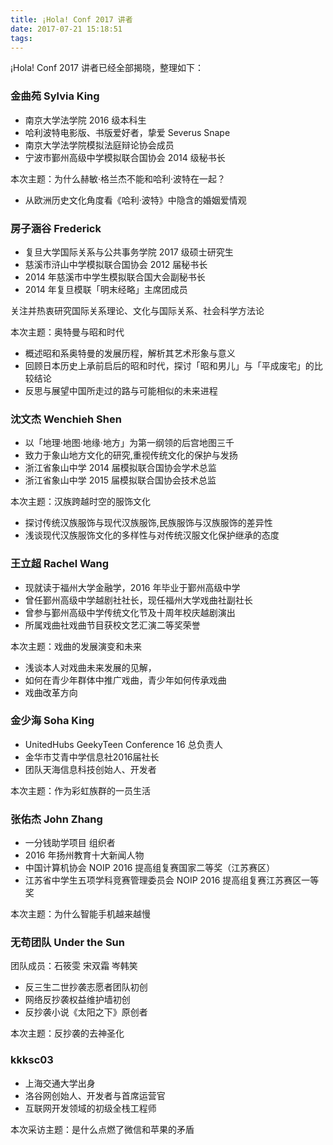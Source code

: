 ```yaml
---
title: ¡Hola! Conf 2017 讲者
date: 2017-07-21 15:18:51
tags:
---
```


¡Hola! Conf 2017 讲者已经全部揭晓，整理如下：

### 金曲苑  Sylvia King

* 南京大学法学院 2016 级本科生
* 哈利波特电影版、书版爱好者，挚爱 Severus Snape
* 南京大学法学院模拟法庭辩论协会成员
* 宁波市鄞州高级中学模拟联合国协会 2014 级秘书长

本次主题：为什么赫敏·格兰杰不能和哈利·波特在一起？
* 从欧洲历史文化角度看《哈利·波特》中隐含的婚姻爱情观


### 房子涵谷  Frederick

* 复旦大学国际关系与公共事务学院 2017 级硕士研究生
* 慈溪市浒山中学模拟联合国协会 2012 届秘书长
* 2014 年慈溪市中学生模拟联合国大会副秘书长
* 2014 年复旦模联「明末经略」主席团成员

关注并热衷研究国际关系理论、文化与国际关系、社会科学方法论

本次主题：奥特曼与昭和时代
* 概述昭和系奥特曼的发展历程，解析其艺术形象与意义
* 回顾日本历史上承前启后的昭和时代，探讨「昭和男儿」与「平成废宅」的比较结论
* 反思与展望中国所走过的路与可能相似的未来进程

### 沈文杰  Wenchieh Shen

* 以「地理·地图·地缘·地方」为第一纲领的后宫地图三千
* 致力于象山地方文化的研究,重视传统文化的保护与发扬
* 浙江省象山中学 2014 届模拟联合国协会学术总监
* 浙江省象山中学 2015 届模拟联合国协会技术总监

本次主题：汉族跨越时空的服饰文化
* 探讨传统汉族服饰与现代汉族服饰,民族服饰与汉族服饰的差异性   
* 浅谈现代汉族服饰文化的多样性与对传统汉服文化保护继承的态度


### 王立超  Rachel Wang

* 现就读于福州大学金融学，2016 年毕业于鄞州高级中学
* 曾任鄞州高级中学越剧社社长，现任福州大学戏曲社副社长
* 曾参与鄞州高级中学传统文化节及十周年校庆越剧演出
* 所属戏曲社戏曲节目获校文艺汇演二等奖荣誉

本次主题：戏曲的发展演变和未来
* 浅谈本人对戏曲未来发展的见解，
* 如何在青少年群体中推广戏曲，青少年如何传承戏曲
* 戏曲改革方向


### 金少海  Soha King

* UnitedHubs GeekyTeen Conference 16 总负责人
* 金华市艾青中学信息社2016届社长
* 团队天海信息科技创始人、开发者

本次主题：作为彩虹族群的一员生活


### 张佑杰  John Zhang

* 一分钱助学项目 组织者
* 2016 年扬州教育十大新闻人物
* 中国计算机协会 NOIP 2016 提高组复赛国家二等奖（江苏赛区）
* 江苏省中学生五项学科竞赛管理委员会 NOIP 2016 提高组复赛江苏赛区一等奖

本次主题：为什么智能手机越来越慢

### 无苟团队  Under the Sun

团队成员：石筱雯 宋双霜 岑韩笑

* 反三生二世抄袭志愿者团队初创
* 网络反抄袭权益维护墙初创
* 反抄袭小说《太阳之下》原创者

本次主题：反抄袭的去神圣化

### kkksc03

* 上海交通大学出身
* 洛谷网创始人、开发者与首席运营官
* 互联网开发领域的初级全栈工程师

本次采访主题：是什么点燃了微信和苹果的矛盾